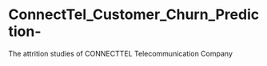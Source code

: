 # ConnectTel_Customer_Churn_Prediction-
The attrition studies of CONNECTTEL Telecommunication Company
